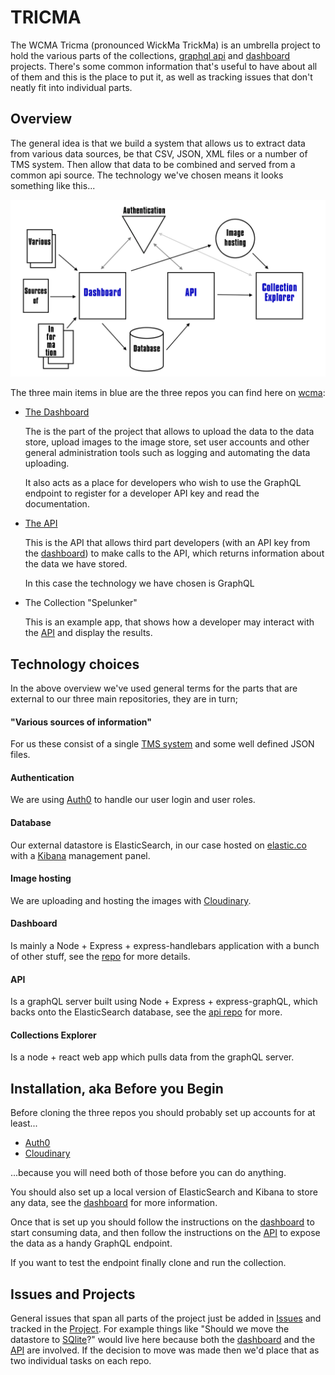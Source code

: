 # TRICMA

The WCMA Tricma (pronounced WickMa TrickMa) is an umbrella project to hold the various parts of the collections, [graphql api](https://github.com/wcmaart/api) and [dashboard](https://github.com/wcmaart/dashboard) projects. There's some common information that's useful to have about all of them and this is the place to put it, as well as tracking issues that don't neatly fit into individual parts.

## Overview

The general idea is that we build a system that allows us to extract data from various data sources, be that CSV, JSON, XML files or a number of TMS system. Then allow that data to be combined and served from a common api source. The technology we've chosen means it looks something like this...

![Over view image](https://raw.githubusercontent.com/wcmaart/tricma/master/media/overview.png)

The three main items in blue are the three repos you can find here on [wcma](https://github.com/wcmaart/dashboard):

+ [The Dashboard](https://github.com/wcmaart/dashboard)

   The is the part of the project that allows to upload the data to the data store, upload images to the image store, set user accounts and other general administration tools such as logging and automating the data uploading.

   It also acts as a place for developers who wish to use the GraphQL endpoint to register for a developer API key and read the documentation.

+ [The API](https://github.com/wcmaart/api)

   This is the API that allows third part developers (with an API key from the [dashboard](https://github.com/wcmaart/dashboard)) to make calls to the API, which returns information about the data we have stored.

   In this case the technology we have chosen is GraphQL

+ The Collection "Spelunker"

   This is an example app, that shows how a developer may interact with the [API](https://github.com/wcmaart/api) and display the results.

## Technology choices

In the above overview we've used general terms for the parts that are external to our three main repositories, they are in turn;

#### "Various sources of information"

For us these consist of a single [TMS system](https://www.gallerysystems.com/products-and-services/tms-suite/tms/) and some well defined JSON files.

#### Authentication

We are using [Auth0](https://auth0.com/) to handle our user login and user roles.

#### Database

Our external datastore is ElasticSearch, in our case hosted on [elastic.co](https://www.elastic.co/) with a [Kibana](https://www.elastic.co/products/kibana) management panel.

#### Image hosting

We are uploading and hosting the images with [Cloudinary](http://cloudinary.com/).

#### Dashboard

Is mainly a Node + Express + express-handlebars application with a bunch of other stuff, see the [repo](https://github.com/wcmaart/dashboard) for more details.

#### API

Is a graphQL server built using Node + Express + express-graphQL, which backs onto the ElasticSearch database, see the [api repo](https://github.com/wcmaart/api) for more.

#### Collections Explorer

Is a node + react web app which pulls data from the graphQL server.

## Installation, aka Before you Begin

Before cloning the three repos you should probably set up accounts for at least...

+ [Auth0](https://auth0.com/)
+ [Cloudinary](http://cloudinary.com/)

...because you will need both of those before you can do anything.

You should also set up a local version of ElasticSearch and Kibana to store any data, see the [dashboard](https://github.com/wcmaart/dashboard) for more information.

Once that is set up you should follow the instructions on the [dashboard](https://github.com/wcmaart/dashboard) to start consuming data, and then follow the instructions on the [API](https://github.com/wcmaart/api) to expose the data as a handy GraphQL endpoint.

If you want to test the endpoint finally clone and run the collection.

## Issues and Projects

General issues that span all parts of the project just be added in [Issues](https://github.com/wcmaart/tricma/issues) and tracked in the [Project](https://github.com/wcmaart/tricma/projects/1). For example things like "Should we move the datastore to [SQlite](https://www.sqlite.org/index.html)?" would live here because both the [dashboard](https://github.com/wcmaart/dashboard) and the [API](https://github.com/wcmaart/api) are involved. If the decision to move was made then we'd place that as two individual tasks on each repo.
